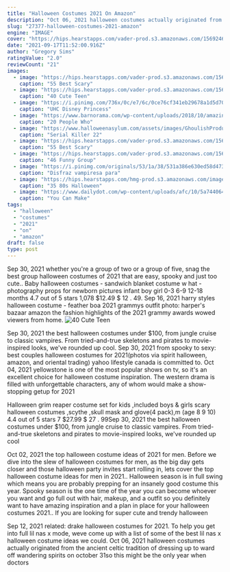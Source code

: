 ```yaml
---
title: "Halloween Costumes 2021 On Amazon"
description: "Oct 06, 2021 halloween costumes actually originated from the ancient celtic tradition of dressing up to ward off wandering spirits on october 31so this might be the only year when doctors"
slug: "27377-halloween-costumes-2021-amazon"
engine: "IMAGE"
cover: "https://hips.hearstapps.com/vader-prod.s3.amazonaws.com/1569246551-scary-halloween-costumes-scary-nurse-1569246533.jpg?crop=0.9333333333333332xw:1xh;center,top&resize=480:*"
date: "2021-09-17T11:52:00.916Z"
author: "Gregory Sims"
ratingValue: "2.0"
reviewCount: "21"
images:
  - image: "https://hips.hearstapps.com/vader-prod.s3.amazonaws.com/1569246551-scary-halloween-costumes-scary-nurse-1569246533.jpg?crop=0.9333333333333332xw:1xh;center,top&resize=480:*"
    caption: "55 Best Scary"
  - image: "https://hips.hearstapps.com/vader-prod.s3.amazonaws.com/1561576237-teen-halloween-costumes-southside-serpent-1561576201.png?crop=0.878xw:0.996xh;0.0593xw,0&resize=480:*"
    caption: "40 Cute Teen"
  - image: "https://i.pinimg.com/736x/0c/e7/6c/0ce76cf341eb29678a1d5d70817d4480.jpg"
    caption: "UHC Disney Princess"
  - image: "https://www.barnorama.com/wp-content/uploads/2018/10/amazing-halloween-costume3.jpg"
    caption: "20 People Who"
  - image: "https://www.halloweenasylum.com/assets/images/GhoulishProductions/25522.png"
    caption: "Serial Killer 22"
  - image: "https://hips.hearstapps.com/vader-prod.s3.amazonaws.com/1569250832-scary-halloween-costumes-the-shining-1569250814.jpg?crop=0.9331672893316729xw:1xh;center,top&resize=480:*"
    caption: "55 Best Scary"
  - image: "https://hips.hearstapps.com/vader-prod.s3.amazonaws.com/1565895427-group-halloween-costume-superheros-1565895398.jpg?crop=0.9995440036479708xw:1xh;center,top&resize=480:*"
    caption: "46 Funny Group"
  - image: "https://i.pinimg.com/originals/53/1a/38/531a386e630ed58d4732e50b608cc5a3.jpg"
    caption: "Disfraz vampiresa para"
  - image: "https://hips.hearstapps.com/hmg-prod.s3.amazonaws.com/images/gettyimages-86108078-1565208013.jpg?crop=0.988xw:1.00xh;0.0119xw,0&resize=480:*"
    caption: "35 80s Halloween"
  - image: "https://www.dailydot.com/wp-content/uploads/afc/10/5a74406431eebb89b877ab2d6f66e262.jpg"
    caption: "You Can Make"
tags:
  - "halloween"
  - "costumes"
  - "2021"
  - "on"
  - "amazon"
draft: false
type: post
---
```


Sep 30, 2021 whether you're a group of two or a group of five, snag the best group halloween costumes of 2021 that are easy, spooky and just too cute.. Baby halloween costumes - sandwich blanket costume w hat - photography props for newborn pictures infant boy girl 0-3 6-9 12-18 months 4.7 out of 5 stars 1,078 $12.49 $ 12 . 49. Sep 16, 2021 harry styles halloween costume - feather boa 2021 grammys outfit photo: harper's bazaar  amazon the fashion highlights of the 2021 grammy awards wowed viewers from home.
![40 Cute Teen](https://hips.hearstapps.com/vader-prod.s3.amazonaws.com/1561576237-teen-halloween-costumes-southside-serpent-1561576201.png?crop=0.878xw:0.996xh;0.0593xw,0&resize=480:* "40 Cute Teen")

Sep 30, 2021 the best halloween costumes under $100, from jungle cruise to classic vampires. From tried-and-true skeletons and pirates to movie-inspired looks, we&#39;ve rounded up cool. Sep 30, 2021 from spooky to sexy: best couples halloween costumes for 2021(photos via spirit halloween, amazon, and oriental trading) yahoo lifestyle canada is committed to. Oct 04, 2021 yellowstone is one of the most popular shows on tv, so it&#39;s an excellent choice for halloween costume inspiration. The western drama is filled with unforgettable characters, any of whom would make a show-stopping getup for 2021
<!--inArticleAds-->

<!--galleryOne-->

Halloween grim reaper costume set for kids ,included boys & girls scary halloween costumes ,scythe ,skull mask and glove(4 pack),m (age 8 9 10) 4.4 out of 5 stars 7 $27.99 $ 27 . 99Sep 30, 2021 the best halloween costumes under $100, from jungle cruise to classic vampires. From tried-and-true skeletons and pirates to movie-inspired looks, we've rounded up cool
<!--inArticleAds-->

<!--galleryTwo-->

Oct 02, 2021 the top halloween costume ideas of 2021 for men. Before we dive into the slew of halloween costumes for men, as the big day gets closer and those halloween party invites start rolling in, lets cover the top halloween costume ideas for men in 2021.. Halloween season is in full swing which means you are probably prepping for an insanely good costume this year. Spooky season is the one time of the year you can become whoever you want and go full out with hair, makeup, and a outfit so you definitely want to have amazing inspiration and a plan in place for your halloween costumes 2021.. If you are looking for super cute and trendy halloween
<!--galleryThree-->

Sep 12, 2021 related: drake halloween costumes for 2021. To help you get into full lil nas x mode, weve come up with a list of some of the best lil nas x halloween costume ideas we could. Oct 06, 2021 halloween costumes actually originated from the ancient celtic tradition of dressing up to ward off wandering spirits on october 31so this might be the only year when doctors
